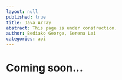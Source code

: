 ```yaml
---
layout: null
published: true
title: Java Array
abstract: This page is under construction.
author: Bediako George, Serena Lei
categories: api
---
```


# Coming soon...
